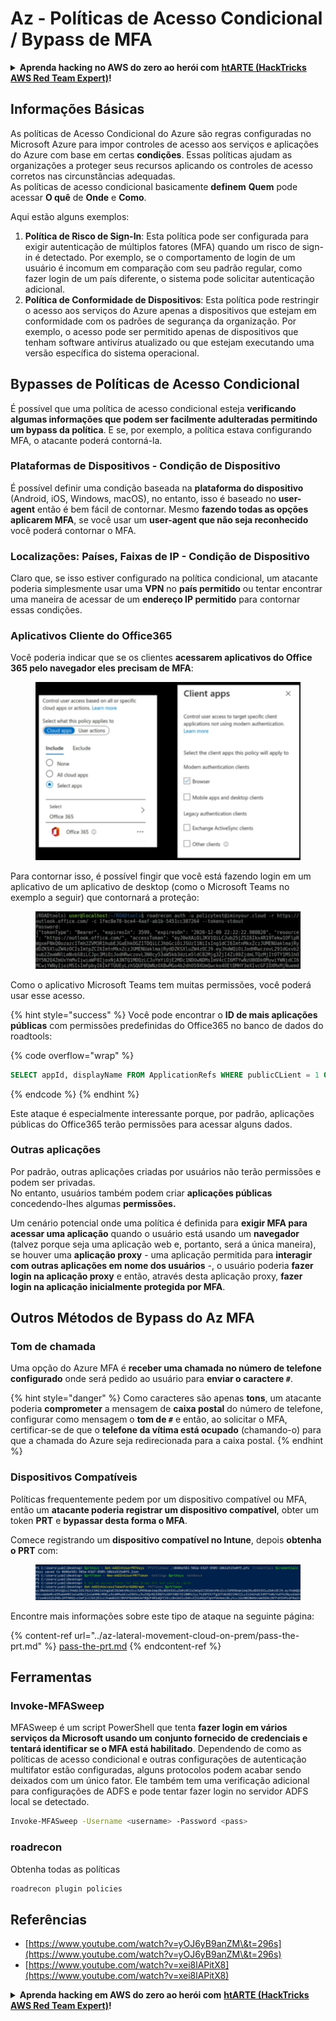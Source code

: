 # Az - Políticas de Acesso Condicional / Bypass de MFA

<details>

<summary><strong>Aprenda hacking no AWS do zero ao herói com</strong> <a href="https://training.hacktricks.xyz/courses/arte"><strong>htARTE (HackTricks AWS Red Team Expert)</strong></a><strong>!</strong></summary>

Outras formas de apoiar o HackTricks:

* Se você quer ver sua **empresa anunciada no HackTricks** ou **baixar o HackTricks em PDF**, confira os [**PLANOS DE ASSINATURA**](https://github.com/sponsors/carlospolop)!
* Adquira o [**material oficial PEASS & HackTricks**](https://peass.creator-spring.com)
* Descubra [**A Família PEASS**](https://opensea.io/collection/the-peass-family), nossa coleção de [**NFTs**](https://opensea.io/collection/the-peass-family) exclusivos
* **Junte-se ao grupo** 💬 [**Discord**](https://discord.gg/hRep4RUj7f) ou ao grupo [**telegram**](https://t.me/peass) ou **siga-me** no **Twitter** 🐦 [**@carlospolopm**](https://twitter.com/carlospolopm)**.**
* **Compartilhe suas técnicas de hacking enviando PRs para os repositórios github do** [**HackTricks**](https://github.com/carlospolop/hacktricks) e [**HackTricks Cloud**](https://github.com/carlospolop/hacktricks-cloud).

</details>

## Informações Básicas

As políticas de Acesso Condicional do Azure são regras configuradas no Microsoft Azure para impor controles de acesso aos serviços e aplicações do Azure com base em certas **condições**. Essas políticas ajudam as organizações a proteger seus recursos aplicando os controles de acesso corretos nas circunstâncias adequadas.\
As políticas de acesso condicional basicamente **definem** **Quem** pode acessar **O quê** de **Onde** e **Como**.

Aqui estão alguns exemplos:

1. **Política de Risco de Sign-In**: Esta política pode ser configurada para exigir autenticação de múltiplos fatores (MFA) quando um risco de sign-in é detectado. Por exemplo, se o comportamento de login de um usuário é incomum em comparação com seu padrão regular, como fazer login de um país diferente, o sistema pode solicitar autenticação adicional.
2. **Política de Conformidade de Dispositivos**: Esta política pode restringir o acesso aos serviços do Azure apenas a dispositivos que estejam em conformidade com os padrões de segurança da organização. Por exemplo, o acesso pode ser permitido apenas de dispositivos que tenham software antivírus atualizado ou que estejam executando uma versão específica do sistema operacional.

## Bypasses de Políticas de Acesso Condicional

É possível que uma política de acesso condicional esteja **verificando algumas informações que podem ser facilmente adulteradas permitindo um bypass da política**. E se, por exemplo, a política estava configurando MFA, o atacante poderá contorná-la.

### Plataformas de Dispositivos - Condição de Dispositivo

É possível definir uma condição baseada na **plataforma do dispositivo** (Android, iOS, Windows, macOS), no entanto, isso é baseado no **user-agent** então é bem fácil de contornar. Mesmo **fazendo todas as opções aplicarem MFA**, se você usar um **user-agent que não seja reconhecido** você poderá contornar o MFA.

### Localizações: Países, Faixas de IP - Condição de Dispositivo

Claro que, se isso estiver configurado na política condicional, um atacante poderia simplesmente usar uma **VPN** no **país permitido** ou tentar encontrar uma maneira de acessar de um **endereço IP permitido** para contornar essas condições.

### Aplicativos Cliente do Office365

Você poderia indicar que se os clientes **acessarem aplicativos do Office 365 pelo navegador eles precisam de MFA**:

<figure><img src="../../../.gitbook/assets/image (129).png" alt=""><figcaption></figcaption></figure>

Para contornar isso, é possível fingir que você está fazendo login em um aplicativo de um aplicativo de desktop (como o Microsoft Teams no exemplo a seguir) que contornará a proteção:

<figure><img src="../../../.gitbook/assets/image (130).png" alt=""><figcaption></figcaption></figure>

Como o aplicativo Microsoft Teams tem muitas permissões, você poderá usar esse acesso.

{% hint style="success" %}
Você pode encontrar o **ID de mais aplicações públicas** com permissões predefinidas do Office365 no banco de dados do roadtools:

{% code overflow="wrap" %}
```sql
SELECT appId, displayName FROM ApplicationRefs WHERE publicCLient = 1 ORDER BY displayName ASC
```
{% endcode %}
{% endhint %}

Este ataque é especialmente interessante porque, por padrão, aplicações públicas do Office365 terão permissões para acessar alguns dados.

### Outras aplicações

Por padrão, outras aplicações criadas por usuários não terão permissões e podem ser privadas.\
No entanto, usuários também podem criar **aplicações públicas** concedendo-lhes algumas **permissões.**

Um cenário potencial onde uma política é definida para **exigir MFA para acessar uma aplicação** quando o usuário está usando um **navegador** (talvez porque seja uma aplicação web e, portanto, será a única maneira), se houver uma **aplicação proxy** - uma aplicação permitida para **interagir com outras aplicações em nome dos usuários** -, o usuário poderia **fazer login na aplicação proxy** e então, através desta aplicação proxy, **fazer login na aplicação inicialmente protegida por MFA**.

## Outros Métodos de Bypass do Az MFA

### Tom de chamada

Uma opção do Azure MFA é **receber uma chamada no número de telefone configurado** onde será pedido ao usuário para **enviar o caractere `#`**.

{% hint style="danger" %}
Como caracteres são apenas **tons**, um atacante poderia **comprometer** a mensagem de **caixa postal** do número de telefone, configurar como mensagem o **tom de `#`** e então, ao solicitar o MFA, certificar-se de que o **telefone da vítima está ocupado** (chamando-o) para que a chamada do Azure seja redirecionada para a caixa postal.
{% endhint %}

### Dispositivos Compatíveis

Políticas frequentemente pedem por um dispositivo compatível ou MFA, então um **atacante poderia registrar um dispositivo compatível**, obter um token **PRT** e **bypassar desta forma o MFA**.

Comece registrando um **dispositivo compatível no Intune**, depois **obtenha o PRT** com:

<figure><img src="../../../.gitbook/assets/image (131).png" alt=""><figcaption></figcaption></figure>

Encontre mais informações sobre este tipo de ataque na seguinte página:

{% content-ref url="../az-lateral-movement-cloud-on-prem/pass-the-prt.md" %}
[pass-the-prt.md](../az-lateral-movement-cloud-on-prem/pass-the-prt.md)
{% endcontent-ref %}

## Ferramentas

### Invoke-MFASweep

MFASweep é um script PowerShell que tenta **fazer login em vários serviços da Microsoft usando um conjunto fornecido de credenciais e tentará identificar se o MFA está habilitado**. Dependendo de como as políticas de acesso condicional e outras configurações de autenticação multifator estão configuradas, alguns protocolos podem acabar sendo deixados com um único fator. Ele também tem uma verificação adicional para configurações de ADFS e pode tentar fazer login no servidor ADFS local se detectado.
```bash
Invoke-MFASweep -Username <username> -Password <pass>
```
### roadrecon

Obtenha todas as políticas
```bash
roadrecon plugin policies
```
## Referências

* [https://www.youtube.com/watch?v=yOJ6yB9anZM\&t=296s](https://www.youtube.com/watch?v=yOJ6yB9anZM\&t=296s)
* [https://www.youtube.com/watch?v=xei8lAPitX8](https://www.youtube.com/watch?v=xei8lAPitX8)

<details>

<summary><strong>Aprenda hacking em AWS do zero ao herói com</strong> <a href="https://training.hacktricks.xyz/courses/arte"><strong>htARTE (HackTricks AWS Red Team Expert)</strong></a><strong>!</strong></summary>

Outras formas de apoiar o HackTricks:

* Se você quer ver sua **empresa anunciada no HackTricks** ou **baixar o HackTricks em PDF** Confira os [**PLANOS DE ASSINATURA**](https://github.com/sponsors/carlospolop)!
* Adquira o [**material oficial PEASS & HackTricks**](https://peass.creator-spring.com)
* Descubra [**A Família PEASS**](https://opensea.io/collection/the-peass-family), nossa coleção de [**NFTs**](https://opensea.io/collection/the-peass-family) exclusivos
* **Junte-se ao grupo** 💬 [**Discord**](https://discord.gg/hRep4RUj7f) ou ao grupo [**telegram**](https://t.me/peass) ou **siga-me** no **Twitter** 🐦 [**@carlospolopm**](https://twitter.com/carlospolopm)**.**
* **Compartilhe suas técnicas de hacking enviando PRs para os repositórios do github** [**HackTricks**](https://github.com/carlospolop/hacktricks) e [**HackTricks Cloud**](https://github.com/carlospolop/hacktricks-cloud).

</details>
